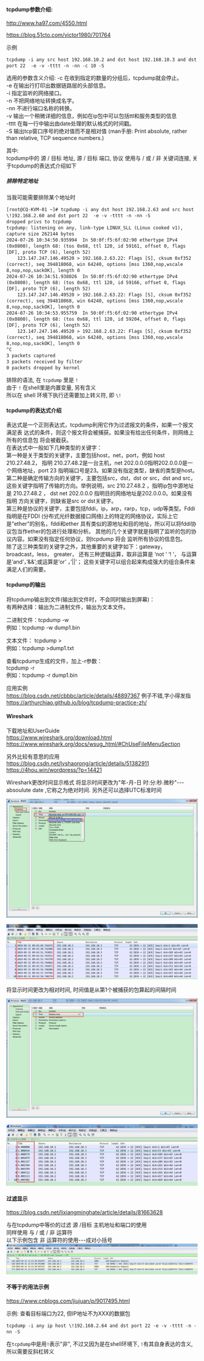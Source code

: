 #### tcpdump参数介绍:

http://www.ha97.com/4550.html

https://blog.51cto.com/victor1980/701764

示例  
```
tcpdump -i any src host 192.168.10.2 and dst host 192.168.10.3 and dst port 22  -e -v -tttt -n -nn -c 10 -S
```

选用的参数含义介绍:
-c     在收到指定的数量的分组后，tcpdump就会停止。  
-e     在输出行打印出数据链路层的头部信息。  
-i      指定监听的网络接口。  
-n     不把网络地址转换成名字。  
-nn   不进行端口名称的转换。  
-v     输出一个稍微详细的信息，例如在ip包中可以包括ttl和服务类型的信息  
-tttt   在每一行中输出由date处理的默认格式的时间戳。  
-S     输出tcp窗口序号的绝对值而不是相对值 (man手册: Print absolute, rather than relative, TCP sequence numbers.)  

其中:  
tcpdump中的 源 / 目标 地址, 源 / 目标 端口, 协议 使用与 / 或 / 非 关键词连接, 关于tcpdump的表达式介绍如下

##### 排除特定地址

当我可能需要排除某个地址时

```
[root@CQ-KVM-01 ~]# tcpdump -i any dst host 192.168.2.63 and src host \!192.168.2.60 and dst port 22  -e -v -tttt -n -nn -S
dropped privs to tcpdump
tcpdump: listening on any, link-type LINUX_SLL (Linux cooked v1), capture size 262144 bytes
2024-07-26 10:34:50.935994  In 50:0f:f5:6f:02:90 ethertype IPv4 (0x0800), length 68: (tos 0x68, ttl 120, id 59161, offset 0, flags [DF], proto TCP (6), length 52)
    123.147.247.146.49520 > 192.168.2.63.22: Flags [S], cksum 0xf352 (correct), seq 394818068, win 64240, options [mss 1360,nop,wscale 8,nop,nop,sackOK], length 0
2024-07-26 10:34:51.938026  In 50:0f:f5:6f:02:90 ethertype IPv4 (0x0800), length 68: (tos 0x68, ttl 120, id 59166, offset 0, flags [DF], proto TCP (6), length 52)
    123.147.247.146.49520 > 192.168.2.63.22: Flags [S], cksum 0xf352 (correct), seq 394818068, win 64240, options [mss 1360,nop,wscale 8,nop,nop,sackOK], length 0
2024-07-26 10:34:53.955759  In 50:0f:f5:6f:02:90 ethertype IPv4 (0x0800), length 68: (tos 0x68, ttl 120, id 59204, offset 0, flags [DF], proto TCP (6), length 52)
    123.147.247.146.49520 > 192.168.2.63.22: Flags [S], cksum 0xf352 (correct), seq 394818068, win 64240, options [mss 1360,nop,wscale 8,nop,nop,sackOK], length 0
^C
3 packets captured
3 packets received by filter
0 packets dropped by kernel
```

排除的语法, 在 ```tcpdump``` 里是 ```!```  
由于 ```!``` 在shell里是内置变量, 另有含义  
所以在 shell 环境下执行还需要加上转义符, 即 ```\!```

#### tcpdump的表达式介绍  

表达式是一个正则表达式，tcpdump利用它作为过滤报文的条件，如果一个报文满足表 达式的条件，则这个报文将会被捕获。如果没有给出任何条件，则网络上所有的信息包 将会被截获。  
在表达式中一般如下几种类型的关键字：  
第一种是关于类型的关键字，主要包括host，net，port，例如 host 210.27.48.2， 指明 210.27.48.2是一台主机，net 202.0.0.0指明202.0.0.0是一个网络地址，port 23 指明端口号是23。如果没有指定类型，缺省的类型是host。  
第二种是确定传输方向的关键字，主要包括src，dst，dst or src，dst and src， 这些关键字指明了传输的方向。举例说明，src 210.27.48.2 ，指明ip包中源地址是 210.27.48.2 ， dst net 202.0.0.0 指明目的网络地址是202.0.0.0。如果没有指明 方向关键字，则缺省是src or dst关键字。  
第三种是协议的关键字，主要包括fddi，ip，arp，rarp，tcp，udp等类型。Fddi指明是在FDDI (分布式光纤数据接口网络)上的特定的网络协议，实际上它是”ether”的别名，fddi和ether 具有类似的源地址和目的地址，所以可以将fddi协议包当作ether的包进行处理和分析。 其他的几个关键字就是指明了监听的包的协议内容。如果没有指定任何协议，则tcpdump 将会 监听所有协议的信息包。  
除了这三种类型的关键字之外，其他重要的关键字如下：gateway， broadcast，less， greater， 还有三种逻辑运算，取非运算是 ‘not ‘ ‘! ‘， 与运算是’and’，’&&’;或运算是’or’ ，’&#124;&#124;’； 这些关键字可以组合起来构成强大的组合条件来满足人们的需要。

#### tcpdump的输出  

将tcpdump输出到文件(输出到文件时，不会同时输出到屏幕)：  
有两种选择：输出为二进制文件，输出为文本文件。

二进制文件：tcpdump -w <binaryfilename>  
    例如：tcpdump -w dump1.bin

文本文件：  tcpdump > <textfilename>  
    例如：tcpdump >dump1.txt

查看tcpdump生成的文件，加上-r参数：  
    tcpdump -r <filename>    
    例如：tcpdump -r dump1.bin  
 
应用实例  
https://blog.csdn.net/cbbbc/article/details/48897367  例子不错,字小得发指  
https://arthurchiao.github.io/blog/tcpdump-practice-zh/ 

#### Wireshark

下载地址和UserGuide  
https://www.wireshark.org/download.html  
https://www.wireshark.org/docs/wsug_html/#ChUseFileMenuSection  

另外比较有意思的应用  
https://blog.csdn.net/lvshaorong/article/details/51382911  
https://4hou.win/wordpress/?p=14421  

Wireshark更改时间显示格式
将显示时间更改为"年-月-日 时:分:秒.微秒"---absoulute date ,它称之为绝对时间. 另外还可以选择UTC标准时间

![](/images/b6be90b3gy1gj527oy4wmj210b0mjtb2.jpg)

![](/images/b6be90b3gy1gj527rzy96j20v308ywhm.jpg)

将显示时间更改为相对时间, 时间值是从第1个被捕获的包算起的间隔时间

![](/images/b6be90b3gy1gj527ximhmj210b0mjwgc.jpg)

![](/images/b6be90b3gy1gj52806u52j20t409e40h.jpg)

#### 过滤显示
https://blog.csdn.net/lixiangminghate/article/details/81663628 

与在tcpdump中等价的过滤 源 /目标 主机地址和端口的使用  
同样使用 与 / 或 / 非 运算符  
以下示例包含 非 运算符的使用---成对小括号  
![](/images/b6be90b3gy1gj52832u1uj212g0660ua.jpg)

#### 不等于的用法示例

https://www.cnblogs.com/jiujuan/p/9017495.html

示例: 查看目标端口为22, 但IP地址不为XXX的数据包

```
tcpdump -i any ip host \!192.168.2.64 and dst port 22 -e -v -tttt -n -nn -S
```

在```tcpdump```中是用```!```表示"非", 不过又因为是在shell环境下, ```!```有其自身表达的含义, 所以需要反斜杠转义
